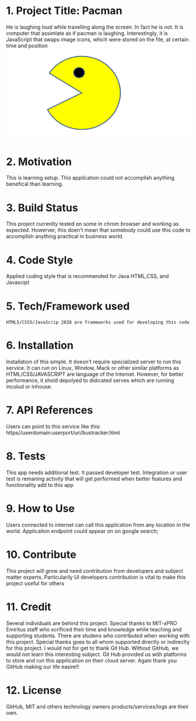 # 1. Project Title: Pacman
  He is laughing loud while travelling along the screen. In fact he is not. It is computer that assimlate as if pacman is laughing. Interestingly, it is JavaScript that swaps image icons, which were stored on the file, at certain time and position
    ![Bus stop trucker screenshot](./imgs/pac_man.png "alternate image")
# 2. Motivation
   This is learning setup. This appilcation could not accomplish anything benefical than learning. 
# 3. Build Status
   This project currenlty tested on some in chrom browser and working as expected. Howerver, this doen't mean that somebody could use this code to accomplish anything practical in business world. 
# 4. Code Style
   Applied coding style that is recommended for Java HTML,CSS, and Javascipt
# 5. Tech/Framework used
    HTML5/CSS5/JavaScrip 2020 are frameworks used for developing this code
# 6. Installation
   Installation of this simple. It doesn't require specialized server to run this service. It can run on Linux, Window, Mack or other similar platforms as HTML/CSS/JAVASCRIPT are language of the Internet. 
   However, for better performance, it shold depolyed to didicated serves which are running incolud or inhouse.
# 7. API References
  Users can point to this service like this: https//userdomain:userport/uri/bustracker.html
# 8. Tests
  This app needs additional test. It passed developer test. Integration or user test is remaning activity that will get performed when better features and functionality add to this app
# 9. How to Use
  Users connected to internet can call this application from any location in the world. Applicaiton endpoint could appear on on google search;
# 10. Contribute
  This project will grow and need contribution from developers and subject matter experts. Particularily UI developers contribution is vital to make this project useful for others
# 11. Credit
 Several individuals are behind this project. Special thanks to MIT-xPRO Emiritus staff who scrificed their time and knowledge while teaching and supporting students. There are studens who contributed when
  working with this project. Special thanks goes to all whom supported directly or indireclty for this project. I would not for get to thank Git Hub. Without GitHub, we would not learn this interesting subject.
  Git Hub provided us with platforms to store and run this appilication on their cloud server. Again thank you GitHub making our life easire!!
# 12. License
  GitHub, MIT and others technology owners products/services/logs are their own. 